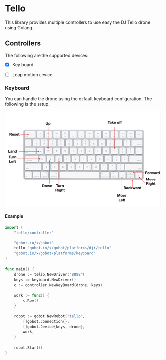 # Tello

This library provides multiple controllers to use easy the DJ Tello drone using Golang.

## Controllers

The following are the supported devices:

- [x] Key board
- [ ] Leap motion device


### Keyboard

You can handle the drone using the default keyboard  configuration. The following is the setup.

![](./images/keyboard-configuration.png)

#### Example

```go
import (
	"tello/controller"

	"gobot.io/x/gobot"
	tello "gobot.io/x/gobot/platforms/dji/tello"
	"gobot.io/x/gobot/platforms/keyboard"
)

func main() {
	drone := tello.NewDriver("8888")
	keys := keyboard.NewDriver()
	c := controller.NewKeyBoard(drone, keys)

	work := func() {
		c.Run()
	}

	robot := gobot.NewRobot("tello",
		[]gobot.Connection{},
		[]gobot.Device{keys, drone},
		work,
	)

	robot.Start()
}
```
